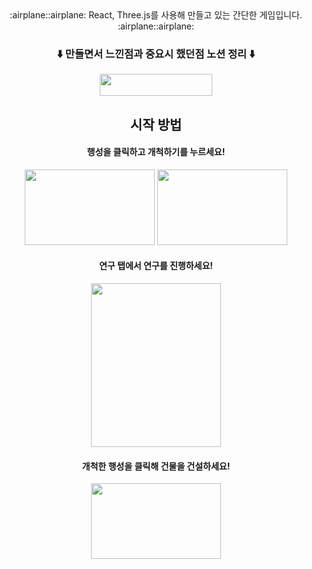 <div align=center>
:airplane::airplane: React, Three.js를 사용해 만들고 있는 간단한 게임입니다. :airplane::airplane:
  
### :arrow_down: 만들면서 느낀점과 중요시 했던점 노션 정리 :arrow_down:
  <a href="https://green-consonant-515.notion.site/React-Three-js-22-1-2a26a01604924461ac0ff54566daa711">
<img src="https://img.shields.io/badge/React+Three정리-000000?style=flat-square&logo=Notion&logoColor=white" width="180" height="35"/></a>
  
  
## 시작 방법
  #### 행성을 클릭하고 개척하기를 누르세요!
  <img src="https://user-images.githubusercontent.com/78360207/162148238-d473c008-515b-4198-bf85-2a8980867804.gif"  width="208.25" height="120.785">
  <img src="https://user-images.githubusercontent.com/78360207/162148294-e3946c4c-28c1-4357-9495-c3a39519d0ab.gif"  width="208.25" height="120.785">
  

#### 연구 탭에서 연구를 진행하세요!
  <img src="https://user-images.githubusercontent.com/78360207/162149335-96203f51-af72-42b5-bc82-a2e7c65acd1f.gif"  width="208.25" height="262.395">
  
#### 개척한 행성을 클릭해 건물을 건설하세요!
  <img src="https://user-images.githubusercontent.com/78360207/162150137-a6e16af2-147b-4340-8484-cac82c8273f4.gif"  width="208.25" height="120.785">


</div>

